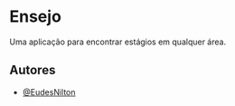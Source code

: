
# Ensejo

Uma aplicação para encontrar estágios em qualquer área.


## Autores

- [@EudesNilton](https://www.github.com/EudesNilton)

